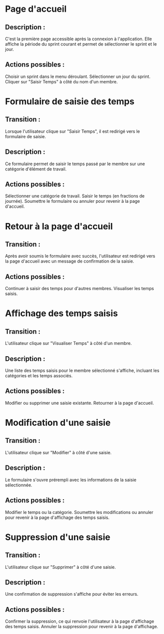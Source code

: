 # Page d'accueil
## Description :

C'est la première page accessible après la connexion à l'application. Elle affiche la période du sprint courant et permet de sélectionner le sprint et le jour.

## Actions possibles :

Choisir un sprint dans le menu déroulant.
Sélectionner un jour du sprint.
Cliquer sur "Saisir Temps" à côté du nom d'un membre.

# Formulaire de saisie des temps
## Transition :

Lorsque l'utilisateur clique sur "Saisir Temps", il est redirigé vers le formulaire de saisie.

## Description :

Ce formulaire permet de saisir le temps passé par le membre sur une catégorie d'élément de travail.

## Actions possibles :

Sélectionner une catégorie de travail.
Saisir le temps (en fractions de journée).
Soumettre le formulaire ou annuler pour revenir à la page d'accueil.

# Retour à la page d'accueil
## Transition :

Après avoir soumis le formulaire avec succès, l'utilisateur est redirigé vers la page d'accueil avec un message de confirmation de la saisie.

## Actions possibles :

Continuer à saisir des temps pour d'autres membres.
Visualiser les temps saisis.

# Affichage des temps saisis
## Transition :

L'utilisateur clique sur "Visualiser Temps" à côté d'un membre.

## Description :

Une liste des temps saisis pour le membre sélectionné s'affiche, incluant les catégories et les temps associés.

## Actions possibles :

Modifier ou supprimer une saisie existante.
Retourner à la page d'accueil.

# Modification d'une saisie
## Transition :

L'utilisateur clique sur "Modifier" à côté d'une saisie.

## Description :

Le formulaire s'ouvre prérempli avec les informations de la saisie sélectionnée.

## Actions possibles :

Modifier le temps ou la catégorie.
Soumettre les modifications ou annuler pour revenir à la page d'affichage des temps saisis.

# Suppression d'une saisie
## Transition :

L'utilisateur clique sur "Supprimer" à côté d'une saisie.

## Description :

Une confirmation de suppression s'affiche pour éviter les erreurs.

## Actions possibles :

Confirmer la suppression, ce qui renvoie l'utilisateur à la page d'affichage des temps saisis.
Annuler la suppression pour revenir à la page d'affichage.
